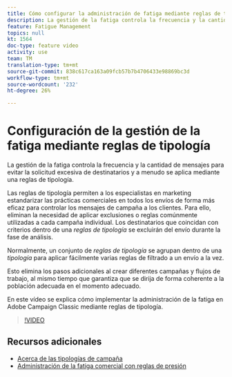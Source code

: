 ```yaml
---
title: Cómo configurar la administración de fatiga mediante reglas de tipología en Adobe Campaign Classic
description: La gestión de la fatiga controla la frecuencia y la cantidad de mensajes para evitar la solicitud excesiva de destinatarios y a menudo se aplica mediante una reglas de tipología. En este vídeo se explica cómo implementar la administración de la fatiga en Adobe Campaign Classic mediante reglas de tipología.
feature: Fatigue Management
topics: null
kt: 1564
doc-type: feature video
activity: use
team: TM
translation-type: tm+mt
source-git-commit: 838c617ca163a09fcb57b7b4706433e98869bc3d
workflow-type: tm+mt
source-wordcount: '232'
ht-degree: 26%

---
```



# Configuración de la gestión de la fatiga mediante reglas de tipología

La gestión de la fatiga controla la frecuencia y la cantidad de mensajes para evitar la solicitud excesiva de destinatarios y a menudo se aplica mediante una reglas de tipología.

Las reglas de tipología permiten a los especialistas en marketing estandarizar las prácticas comerciales en todos los envíos de forma más eficaz para controlar los mensajes de campaña a los clientes. Para ello, eliminan la necesidad de aplicar exclusiones o reglas comúnmente utilizadas a cada campaña individual. Los destinatarios que coincidan con criterios dentro de una *reglas de tipología* se excluirán del envío durante la fase de análisis.

Normalmente, un conjunto de *reglas de tipología* se agrupan dentro de una *tipología* para aplicar fácilmente varias reglas de filtrado a un envío a la vez.

Esto elimina los pasos adicionales al crear diferentes campañas y flujos de trabajo, al mismo tiempo que garantiza que se dirija de forma coherente a la población adecuada en el momento adecuado.

En este vídeo se explica cómo implementar la administración de la fatiga en Adobe Campaign Classic mediante reglas de tipología.

>[!VIDEO](https://video.tv.adobe.com/v/25090?quality=12)

## Recursos adicionales

* [Acerca de las tipologías de campaña](https://docs.adobe.com/content/help/en/campaign-classic/using/orchestrating-campaigns/campaign-optimization/about-campaign-typologies.html)
* [Administración de la fatiga comercial con reglas de presión](https://docs.adobe.com/content/help/en/campaign-classic/using/orchestrating-campaigns/campaign-optimization/pressure-rules.html)

